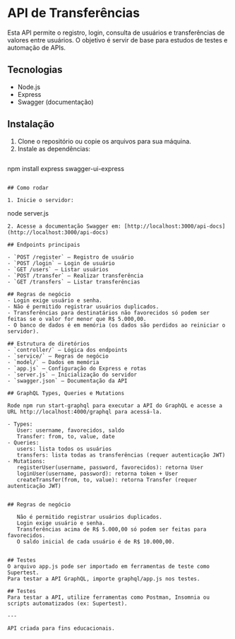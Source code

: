 # API de Transferências

Esta API permite o registro, login, consulta de usuários e transferências de valores entre usuários. O objetivo é servir de base para estudos de testes e automação de APIs.

## Tecnologias
- Node.js
- Express
- Swagger (documentação)

## Instalação

1. Clone o repositório ou copie os arquivos para sua máquina.
2. Instale as dependências:
   ```
npm install express swagger-ui-express
   ```

## Como rodar

1. Inicie o servidor:
   ```
node server.js
   ```
2. Acesse a documentação Swagger em: [http://localhost:3000/api-docs](http://localhost:3000/api-docs)

## Endpoints principais

- `POST /register` — Registro de usuário
- `POST /login` — Login de usuário
- `GET /users` — Listar usuários
- `POST /transfer` — Realizar transferência
- `GET /transfers` — Listar transferências

## Regras de negócio
- Login exige usuário e senha.
- Não é permitido registrar usuários duplicados.
- Transferências para destinatários não favorecidos só podem ser feitas se o valor for menor que R$ 5.000,00.
- O banco de dados é em memória (os dados são perdidos ao reiniciar o servidor).

## Estrutura de diretórios
- `controller/` — Lógica dos endpoints
- `service/` — Regras de negócio
- `model/` — Dados em memória
- `app.js` — Configuração do Express e rotas
- `server.js` — Inicialização do servidor
- `swagger.json` — Documentação da API

## GraphQL Types, Queries e Mutations

Rode npm run start-graphql para executar a API do GraphQL e acesse a URL http://localhost:4000/graphql para acessá-la.

- Types:
      User: username, favorecidos, saldo
      Transfer: from, to, value, date
- Queries:
      users: lista todos os usuários
      transfers: lista todas as transferências (requer autenticação JWT)
- Mutations:
      registerUser(username, password, favorecidos): retorna User
      loginUser(username, password): retorna token + User
      createTransfer(from, to, value): retorna Transfer (requer autenticação JWT)


## Regras de negócio

      Não é permitido registrar usuários duplicados.
      Login exige usuário e senha.
      Transferências acima de R$ 5.000,00 só podem ser feitas para favorecidos.
      O saldo inicial de cada usuário é de R$ 10.000,00.


## Testes
O arquivo app.js pode ser importado em ferramentas de teste como Supertest.
Para testar a API GraphQL, importe graphql/app.js nos testes.

## Testes
Para testar a API, utilize ferramentas como Postman, Insomnia ou scripts automatizados (ex: Supertest).

---

API criada para fins educacionais.
